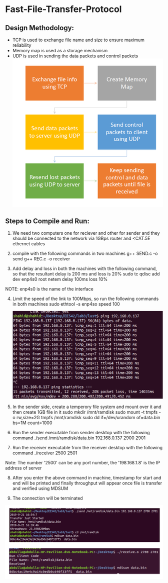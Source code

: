 # Fast-File-Transfer-Protocol
## Design Methodology:
* TCP is used to exchange file name and size to ensure maximum reliability
* Memory map is used as a storage mechanism
* UDP is used in sending the data packets and control packets
![Design Image](images/Capture.PNG)

## Steps to Compile and Run:
1. We need two computers one for reciever and other for sender and they should be connected to the network via 1GBps router and <CAT.5E ethernet cables

2. compile with the following commands in two machines
	g++ SEND.c -o send
	g++ REC.c -o receiver

3. Add delay and loss in both the machines with the following command, so that the resultant delay is 200 ms and loss is 20%
	sudo tc qdisc add dev enp4s0 root netem delay 100ms loss 10%

NOTE: enp4s0 is the name of the interface

4. Limit the speed of the link to 100Mbps, so run the following commands in both machines
	sudo ethtool -s enp4so speed 100
	
	![Loss and delay image](images/config.PNG)

5. In the sender side, create a temperory file system and mount over it and then create 1GB file in it
	sudo mkdir /mnt/ramdisk
	sudo mount -t tmpfs -o rw,size=2G tmpfs /mnt/ramdisk
	sudo dd if=/dev/urandom of=data.bin bs=1M count=1000

6. Run the sender executable from sender desktop with the following command
	./send /mnt/ramdisk/data.bin 192.168.0.137 2900 2901

7. Run the receiver executable from the receiver desktop with the following command
	./receiver 2500 2501

Note: The number '2500' can be any port number, the '198.168.1.8' is the IP address of server

8. After you enter the above command in machine, timestamp for start and end will be printed and finally throughput will appear once file is transfer
   and verified using MDSUM

9. The connection will be terminated

![Final Result](images/results.PNG)
